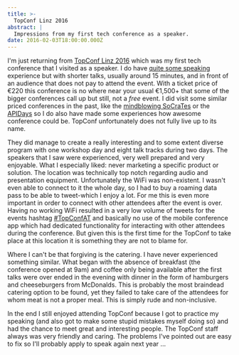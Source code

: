 ```yaml
---
title: >-
  TopConf Linz 2016
abstract: |
  Impressions from my first tech conference as a speaker.
date: 2016-02-03T18:00:00.000Z
---
```


I'm just returning from [TopConf Linz 2016](http://topconf.com/linz-2016/) which
was my first tech conference that I visited as a speaker. I do have
[quite some speaking](https://coderbyheart.com/#talks) experience but with
shorter talks, usually around 15 minutes, and in front of an audience that does
not pay to attend the event. With a ticket price of €220 this conference is no
where near your usual €1,500+ that some of the bigger conferences call up but
still, not a _free_ event. I did visit some similar priced conferences in the
past, like the [mindblowing SoCraTes](./the-magic-of-socrates-conference) or the
[APIDays](http://apidays.io/) so I do also have made some experiences how
awesome conference could be. TopConf unfortunately does not fully live up to its
name.

They did manage to create a really interesting and to some extent diverse
program with one workshop day and eight talk tracks during two days. The
speakers that I saw were experienced, very well prepared and very enjoyable.
What I especially liked: never marketing a specific product or solution. The
location was technically top notch regarding audio and presentation equipment.
Unfortunately the WiFi was non-existent. I wasn't even able to connect to it the
whole day, so I had to buy a roaming data pass to be able to tweet-which I enjoy
a lot. For me this is even more important in order to connect with other
attendees after the event is over. Having no working WiFi resulted in a very low
volume of tweets for the events hashtag
[#TopConfAT](https://twitter.com/search?q=%23TopConfAT) and basically no use of
the mobile conference app which had dedicated functionality for interacting with
other attendees during the conference. But given this is the first time for the
TopConf to take place at this location it is something they are not to blame
for.

Where I can't be that forgiving is the catering. I have never experienced
something similar. What began with the absence of breakfast (the conference
opened at 9am) and coffee only being available after the first talks were over
ended in the evening with dinner in the form of hamburgers and cheeseburgers
from McDonalds. This is probably the most braindead catering option to be found,
yet they failed to take care of the attendees for whom meat is not a proper
meal. This is simply rude and non-inclusive.

In the end I still enjoyed attending TopConf because I got to practice my
speaking (and also got to make some stupid mistakes myself doing so) and had the
chance to meet great and interesting people. The TopConf staff always was very
friendly and caring. The problems I've pointed out are easy to fix so I'll
probably apply to speak again next year …
